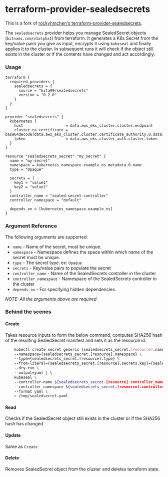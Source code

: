 terraform-provider-sealedsecrets
================================

This is a fork of [rockyhmchen's terraform-provider-sealedsecrets](https://github.com/rockyhmchen/terraform-provider-sealedsecrets).

The `sealedsecrets` provider helps you manage SealedSecret objects (`bitnami.com/v1alpha1`) from terraform. It generates a
K8s Secret from the key/value pairs you give as input, encrypts it using `kubeseal` and finally applies it to the cluster.
In subsequent runs it will check if the object still exists in the cluster or if the contents have changed and act accordingly.


### Usage

```HCL
terraform {
  required_providers {
    sealedsecrets = {
      source = "kita99/sealedsecrets"
      version = "0.2.0"
    }
  }
}

provider "sealedsecrets" {
  kubernetes {
    host                   = data.aws_eks_cluster.cluster.endpoint
    cluster_ca_certificate = base64decode(data.aws_eks_cluster.cluster.certificate_authority.0.data)
    token                  = data.aws_eks_cluster_auth.cluster.token
  }
}

resource "sealedsecrets_secret" "my_secret" {
  name = "my-secret"
  namespace = kubernetes_namespace.example_ns.metadata.0.name
  type = "Opaque"

  secrets = {
    key1 = "value1"
    key2 = "value2"
  }
  controller_name = "sealed-secret-controller"
  controller_namespace = "default"

  depends_on = [kubernetes_namespace.example_ns]
}
```

### Argument Reference

The following arguments are supported:
- `name` - Name of the secret, must be unique.
- `namespace` - Namespace defines the space within which name of the secret must be unique.
- `type` -  The secret type. ex: `Opaque`
- `secrets` - Key/value pairs to populate the secret
- `controller_name` - Name of the SealedSecrets controller in the cluster
- `controller_namespace` - Namespace of the SealedSecrets controller in the cluster
- `depends_on` - For specifying hidden dependencies.

*NOTE: All the arguments above are required*


### Behind the scenes

#### Create

Takes resource inputs to form the below command, computes SHA256 hash of the resulting SealedSecret manifest and sets it as the resource id.

```bash
    kubectl create secret generic {sealedsecrets_secret.[resource].name} \    
    --namespace={sealedsecrets_secret.[resource].namespace} \    
    --type={sealedsecrets_secret.[resource].type} \    
    --from-literal={sealedsecrets_secret.[resource].secrets.key}={sealedsecrets_secret.[resource].secrets.value} \ # line repeated for each key/value pair
    --dry-run \    
    --output=yaml | \    
    kubeseal \    
    --controller-name ${sealedsecrets_secret.[resource].controller_name} \    
    --controller-namespace ${sealedsecrets_secret.[resource].controller_namespace} \    
    --format yaml \
    > /tmp/sealedsecret.yaml
```


#### Read

Checks if the SealedSecret object still exists in the cluster or if the SHA256 hash has changed.


#### Update

Same as `Create`


#### Delete

Removes SealedSecret object from the cluster and deletes terraform state.
